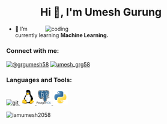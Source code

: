 <h1 align="center">Hi 👋, I'm Umesh Gurung</h1>

<img align="right" alt="coding" width="400" src="https://miro.medium.com/max/1400/1*UFK4FjRiapOJ44dwksBanw.gif">

- 🌱 I’m currently learning **Machine Learning.**

<h3 align="left">Connect with me:</h3>
<p align="left">
<a href="https://twitter.com/@grgumesh58" target="blank"><img align="center" src="https://raw.githubusercontent.com/rahuldkjain/github-profile-readme-generator/master/src/images/icons/Social/twitter.svg" alt="@grgumesh58" height="30" width="40" /></a>
<a href="https://instagram.com/umesh_grg58" target="blank"><img align="center" src="https://raw.githubusercontent.com/rahuldkjain/github-profile-readme-generator/master/src/images/icons/Social/instagram.svg" alt="umesh_grg58" height="30" width="40" /></a>
</p>

<h3 align="left">Languages and Tools:</h3>
<p align="left"> <a href="https://git-scm.com/" target="_blank" rel="noreferrer"> <img src="https://www.vectorlogo.zone/logos/git-scm/git-scm-icon.svg" alt="git" width="40" height="40"/> </a> <a href="https://www.linux.org/" target="_blank" rel="noreferrer"> <img src="https://raw.githubusercontent.com/devicons/devicon/master/icons/linux/linux-original.svg" alt="linux" width="40" height="40"/> </a> <a href="https://www.postgresql.org" target="_blank" rel="noreferrer"> <img src="https://raw.githubusercontent.com/devicons/devicon/master/icons/postgresql/postgresql-original-wordmark.svg" alt="postgresql" width="40" height="40"/> </a> <a href="https://www.python.org" target="_blank" rel="noreferrer"> <img src="https://raw.githubusercontent.com/devicons/devicon/master/icons/python/python-original.svg" alt="python" width="40" height="40"/> </a> </p>

<p><img align="center" src="https://github-readme-stats.vercel.app/api/top-langs?username=iamumesh2058&show_icons=true&locale=en&layout=compact" alt="iamumesh2058" /></p>
